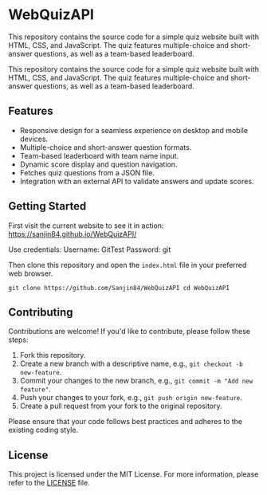 # WebQuizAPI
This repository contains the source code for a simple quiz website built with HTML, CSS, and JavaScript. The quiz features multiple-choice and short-answer questions, as well as a team-based leaderboard.

This repository contains the source code for a simple quiz website built with HTML, CSS, and JavaScript. The quiz features multiple-choice and short-answer questions, as well as a team-based leaderboard.

## Features

- Responsive design for a seamless experience on desktop and mobile devices.
- Multiple-choice and short-answer question formats.
- Team-based leaderboard with team name input.
- Dynamic score display and question navigation.
- Fetches quiz questions from a JSON file.
- Integration with an external API to validate answers and update scores.


## Getting Started

First visit the current website to see it in action: https://sanjin84.github.io/WebQuizAPI/

Use credentials:
Username: GitTest
Password: git

Then clone this repository and open the `index.html` file in your preferred web browser.

`git clone https://github.com/Sanjin84/WebQuizAPI
cd WebQuizAPI`


## Contributing

Contributions are welcome! If you'd like to contribute, please follow these steps:

1. Fork this repository.
2. Create a new branch with a descriptive name, e.g., `git checkout -b new-feature`.
3. Commit your changes to the new branch, e.g., `git commit -m "Add new feature"`.
4. Push your changes to your fork, e.g., `git push origin new-feature`.
5. Create a pull request from your fork to the original repository.

Please ensure that your code follows best practices and adheres to the existing coding style.

## License

This project is licensed under the MIT License. For more information, please refer to the [LICENSE](LICENSE) file.
